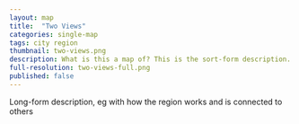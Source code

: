 ```yaml
---
layout: map
title:  "Two Views"
categories: single-map
tags: city region
thumbnail: two-views.png
description: What is this a map of? This is the sort-form description.
full-resolution: two-views-full.png
published: false
---
```


Long-form description, eg with how the region works and is connected to others
